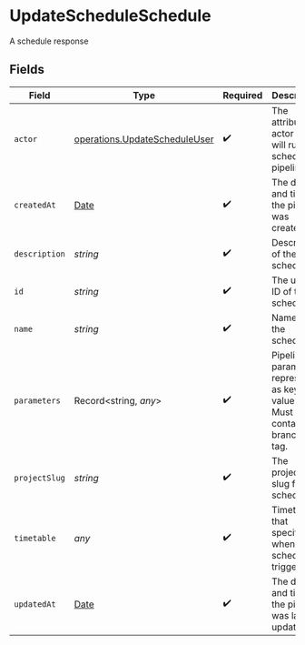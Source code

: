 # UpdateScheduleSchedule

A schedule response


## Fields

| Field                                                                                         | Type                                                                                          | Required                                                                                      | Description                                                                                   | Example                                                                                       |
| --------------------------------------------------------------------------------------------- | --------------------------------------------------------------------------------------------- | --------------------------------------------------------------------------------------------- | --------------------------------------------------------------------------------------------- | --------------------------------------------------------------------------------------------- |
| `actor`                                                                                       | [operations.UpdateScheduleUser](../../../sdk/models/operations/updatescheduleuser.md)         | :heavy_check_mark:                                                                            | The attribution actor who will run the scheduled pipeline.                                    |                                                                                               |
| `createdAt`                                                                                   | [Date](https://developer.mozilla.org/en-US/docs/Web/JavaScript/Reference/Global_Objects/Date) | :heavy_check_mark:                                                                            | The date and time the pipeline was created.                                                   |                                                                                               |
| `description`                                                                                 | *string*                                                                                      | :heavy_check_mark:                                                                            | Description of the schedule.                                                                  |                                                                                               |
| `id`                                                                                          | *string*                                                                                      | :heavy_check_mark:                                                                            | The unique ID of the schedule.                                                                |                                                                                               |
| `name`                                                                                        | *string*                                                                                      | :heavy_check_mark:                                                                            | Name of the schedule.                                                                         |                                                                                               |
| `parameters`                                                                                  | Record<string, *any*>                                                                         | :heavy_check_mark:                                                                            | Pipeline parameters represented as key-value pairs. Must contain branch or tag.               | {<br/>"deploy_prod": true,<br/>"branch": "feature/design-new-api"<br/>}                       |
| `projectSlug`                                                                                 | *string*                                                                                      | :heavy_check_mark:                                                                            | The project-slug for the schedule                                                             | gh/CircleCI-Public/api-preview-docs                                                           |
| `timetable`                                                                                   | *any*                                                                                         | :heavy_check_mark:                                                                            | Timetable that specifies when a schedule triggers.                                            |                                                                                               |
| `updatedAt`                                                                                   | [Date](https://developer.mozilla.org/en-US/docs/Web/JavaScript/Reference/Global_Objects/Date) | :heavy_check_mark:                                                                            | The date and time the pipeline was last updated.                                              |                                                                                               |